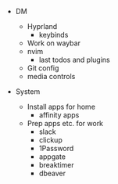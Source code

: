  - DM
   - Hyprland
     - keybinds
   - Work on waybar
   - nvim
     - last todos and plugins
   - Git config
   - media controls

- System
  - Install apps for home
    - affinity apps
  - Prep apps etc. for work
    - slack
    - clickup
    - 1Password
    - appgate
    - breaktimer
    - dbeaver
